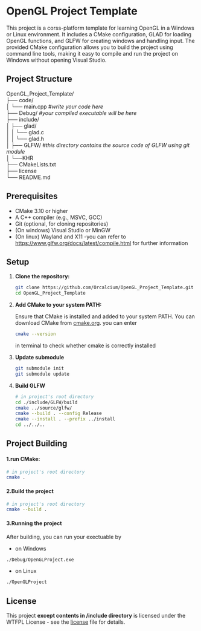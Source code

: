 # OpenGL Project Template

This project is a corss-platform template for learning OpenGL in a Windows or Linux environment. It includes a CMake configuration, GLAD for loading OpenGL functions, and GLFW for creating windows and handling input.
The provided CMake configuration allows you to build the project using command line tools, making it easy to compile and run the project on Windows without opening Visual Studio.

## Project Structure
OpenGL_Project_Template/  
├── code/  
│   └── main.cpp  #*write your code here*  
├── Debug/  #*your compiled executable will be here*  
├── include/  
│    ├── glad/  
│    │    └── glad.c  
│    │    └── glad.h  
│    ├── GLFW/  #*this directory contains the source code of GLFW using git module*  
│    └──KHR  
├── CMakeLists.txt  
├── license  
└── README.md


## Prerequisites

- CMake 3.10 or higher
- A C++ compiler (e.g., MSVC, GCC)
- Git (optional, for cloning repositories)
- (On windows) Visual Studio or MinGW
- (On linux) Wayland and X11
    -you can refer to https://www.glfw.org/docs/latest/compile.html for further information

## Setup

1. **Clone the repository:**

   ```sh
   git clone https://github.com/Orcalcium/OpenGL_Project_Template.git
   cd OpenGL_Project_Template
   ``` 
2. **Add CMake to your system PATH:**

    Ensure that CMake is installed and added to your system PATH. You can download CMake from [cmake.org](https://cmake.org/download/).
    you can enter
    ```sh
    cmake --version
    ```
    in terminal to check whether cmake is correctly installed
3. **Update submodule**

    ```sh
    git submodule init
    git submodule update
    ```
4. **Build GLFW**
    ```sh
    # in project's root directory
    cd ./include/GLFW/build
    cmake ../source/glfw/
    cmake --build . --config Release
    cmake --install . --prefix ../install
    cd ../../..
    ```
    
## Project Building
#### 1.run CMake:
```sh
# in project's root directory
cmake .
```
#### 2.Build the project
```sh
# in project's root directory
cmake --build .
```
#### 3.Running the project
After building, you can run your exectuable by
- on Windows
```sh
./Debug/OpenGLProject.exe
```
- on Linux
```sh
./OpenGLProject
```
## License

This project **except contents in /include directory** is licensed under the WTFPL License - see the [license](./license) file for details.